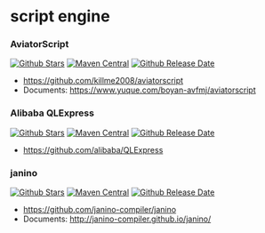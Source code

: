 # script engine

### AviatorScript
[![Github Stars](https://img.shields.io/github/stars/killme2008/aviatorscript)](https://github.com/killme2008/aviatorscript)
[![Maven Central](https://maven-badges.herokuapp.com/maven-central/com.googlecode.aviator/aviator/badge.svg)](https://mvnrepository.com/artifact/com.googlecode.aviator/aviator)
[![Github Release Date](https://img.shields.io/github/release-date/killme2008/aviatorscript?&label=Github%20Release%20Date)](https://github.com/killme2008/aviatorscript)

- <https://github.com/killme2008/aviatorscript>
- Documents: <https://www.yuque.com/boyan-avfmj/aviatorscript>

### Alibaba QLExpress
[![Github Stars](https://img.shields.io/github/stars/alibaba/QLExpress)](https://github.com/alibaba/QLExpress)
[![Maven Central](https://maven-badges.herokuapp.com/maven-central/com.alibaba/QLExpress/badge.svg)](https://mvnrepository.com/artifact/com.alibaba/QLExpress)
[![Github Release Date](https://img.shields.io/github/release-date/alibaba/QLExpress?label=Github%20Release%20Date)](https://github.com/alibaba/QLExpress)


- <https://github.com/alibaba/QLExpress>

### janino
[![Github Stars](https://img.shields.io/github/stars/janino-compiler/janino)](https://github.com/janino-compiler/janino)
[![Maven Central](https://maven-badges.herokuapp.com/maven-central/org.codehaus.janino/janino/badge.svg)](http://janino-compiler.github.io/janino/)
[![Github Release Date](https://img.shields.io/github/release-date/janino-compiler/janino?label=Github%20Release%20Date)](https://github.com/janino-compiler/janino)


- <https://github.com/janino-compiler/janino>
- Documents: <http://janino-compiler.github.io/janino/>